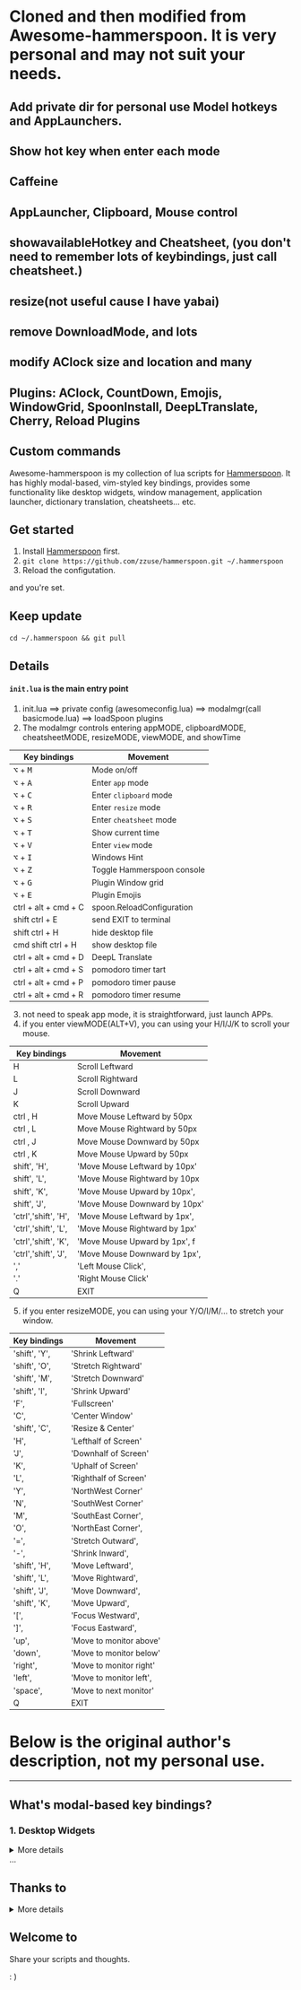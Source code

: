 # Cloned and then modified from Awesome-hammerspoon. It is very personal and may not suit your needs. 

## Add private dir for personal use Model hotkeys and AppLaunchers. 
## Show hot key when enter each mode  
## Caffeine 
## AppLauncher, Clipboard, Mouse control
## showavailableHotkey and Cheatsheet, (you don't need to remember lots of keybindings, just call cheatsheet.)
## resize(not useful cause I have yabai)
## remove DownloadMode, and lots
## modify AClock size and location and many
## Plugins: AClock, CountDown, Emojis, WindowGrid, SpoonInstall, DeepLTranslate, Cherry, Reload Plugins
## Custom commands

Awesome-hammerspoon is my collection of lua scripts for [Hammerspoon](http://www.hammerspoon.org/). It has highly modal-based, vim-styled key bindings, provides some functionality like desktop widgets, window management, application launcher, dictionary translation, cheatsheets... etc.


## Get started

1. Install [Hammerspoon](http://www.hammerspoon.org/) first.
2. `git clone https://github.com/zzuse/hammerspoon.git ~/.hammerspoon`
3. Reload the configutation.

and you're set.

## Keep update

`cd ~/.hammerspoon && git pull`

## Details 
#### `init.lua` is the main entry point
1. init.lua ==> private config (awesomeconfig.lua) ==> modalmgr(call basicmode.lua) ==> loadSpoon plugins  
2. The modalmgr controls entering appMODE, clipboardMODE, cheatsheetMODE, resizeMODE, viewMODE, and showTime

| Key bindings                | Movement                   |
|-----------------------------|----------------------------|
| <kbd>⌥</kbd> + <kbd>M</kbd> | Mode on/off                |
| <kbd>⌥</kbd> + <kbd>A</kbd> | Enter `app` mode           |
| <kbd>⌥</kbd> + <kbd>C</kbd> | Enter `clipboard` mode     |
| <kbd>⌥</kbd> + <kbd>R</kbd> | Enter `resize` mode        |
| <kbd>⌥</kbd> + <kbd>S</kbd> | Enter `cheatsheet` mode    |
| <kbd>⌥</kbd> + <kbd>T</kbd> | Show current time          |
| <kbd>⌥</kbd> + <kbd>V</kbd> | Enter `view` mode          |
| <kbd>⌥</kbd> + <kbd>I</kbd> | Windows Hint               |
| <kbd>⌥</kbd> + <kbd>Z</kbd> | Toggle Hammerspoon console |
| <kbd>⌥</kbd> + <kbd>G</kbd> | Plugin Window grid         |
| <kbd>⌥</kbd> + <kbd>E</kbd> | Plugin Emojis              |
| ctrl + alt + cmd + C        | spoon.ReloadConfiguration  |
|     shift ctrl + E          | send EXIT to terminal      |
|     shift ctrl + H          | hide desktop file          |
| cmd shift ctrl + H          | show desktop file          |
| ctrl + alt + cmd + D        | DeepL Translate            |
| ctrl + alt + cmd + S        | pomodoro timer tart        |
| ctrl + alt + cmd + P        | pomodoro timer pause       |
| ctrl + alt + cmd + R        | pomodoro timer resume      |


3. not need to speak app mode, it is straightforward, just launch APPs.
4. if you enter viewMODE(ALT+V), you can using your H/I/J/K to scroll your mouse.

| Key bindings                | Movement                   |
|-----------------------------|----------------------------|
| H                       | Scroll Leftward                |
| L                       | Scroll Rightward               |
| J                       | Scroll Downward                |
| K                       | Scroll Upward                  |
| ctrl , H                | Move Mouse Leftward by 50px    |
| ctrl , L                | Move Mouse Rightward by 50px   |
| ctrl , J                | Move Mouse Downward by 50px    |
| ctrl , K                | Move Mouse Upward by 50px      |
| shift', 'H',            | 'Move Mouse Leftward by 10px'  |
| shift', 'L',            | 'Move Mouse Rightward by 10px  |
| shift', 'K',            | 'Move Mouse Upward by 10px',   |
| shift', 'J',            | 'Move Mouse Downward by 10px'  |
| 'ctrl','shift', 'H',    | 'Move Mouse Leftward by 1px',  |
| 'ctrl','shift', 'L',    | 'Move Mouse Rightward by 1px'  |
| 'ctrl','shift', 'K',    | 'Move Mouse Upward by 1px', f  |
| 'ctrl','shift', 'J',    | 'Move Mouse Downward by 1px',  |
| ','                     | 'Left Mouse Click',            |
| '.'                     | 'Right Mouse Click'            |
| Q                       | EXIT                           |

5. if you enter resizeMODE, you can using your Y/O/I/M/... to stretch your window.

| Key bindings                | Movement                   |
|-----------------------------|----------------------------|
| 'shift', 'Y',               |'Shrink Leftward'           |
| 'shift', 'O',               |'Stretch Rightward'         |
| 'shift', 'M',               |'Stretch Downward'          |
| 'shift', 'I',               |'Shrink Upward'             |
|  'F',                       |'Fullscreen'                |
|  'C',                       |'Center Window'             |
| 'shift', 'C',               |'Resize & Center'           |
|  'H',                       |'Lefthalf of Screen'        |
|  'J',                       |'Downhalf of Screen'        |
|  'K',                       |'Uphalf of Screen'          |
|  'L',                       |'Righthalf of Screen'       |
|  'Y',                       |'NorthWest Corner'          |
|  'N',                       |'SouthWest Corner'          |
|  'M',                       |'SouthEast Corner',         |
|  'O',                       |'NorthEast Corner',         |
|  '=',                       |'Stretch Outward',          |
|  '-',                       |'Shrink Inward',            |
| 'shift', 'H',               |'Move Leftward',            |
| 'shift', 'L',               |'Move Rightward',           |
| 'shift', 'J',               |'Move Downward',            |
| 'shift', 'K',               |'Move Upward',              |
| '[',                        |'Focus Westward',           |
| ']',                        |'Focus Eastward',           |
| 'up',                       |'Move to monitor above'     |
| 'down',                     |'Move to monitor below'     |
| 'right',                    |'Move to monitor right'     |
| 'left',                     |'Move to monitor left',     |
| 'space',                    |'Move to next monitor'      |
| Q                           | EXIT                       |

# Below is the original author's description, not my personal use.
--------------------------
## What's modal-based key bindings?

### 1. Desktop Widgets

<details>
<summary>More details</summary>

As you may have noticed, there are two clean, nice-looking desktop widgets, analogclock and calendar. Usually we don't interact with them, but I do hope you like them.

![widgets](https://github.com/ashfinal/bindata/raw/master/screenshots/awesome-hammerspoon-deskwidgets.png)

**UPDATE:** Add new widget `hcalendar` and make it default module. The design comes from [here](https://github.com/ashikahmad/horizontal-calendar-widget).

![hcal](https://github.com/ashfinal/bindata/raw/master/screenshots/awesome-hammerspoon-hcal.png)

</details>
...


## Thanks to

<details>
<summary>More details</summary>

[http://www.hammerspoon.org/](http://www.hammerspoon.org/)

[https://github.com/zzamboni/oh-my-hammerspoon](https://github.com/zzamboni/oh-my-hammerspoon)

[https://github.com/scottcs/dot_hammerspoon](https://github.com/scottcs/dot_hammerspoon)

[https://github.com/dharmapoudel/hammerspoon-config](https://github.com/dharmapoudel/hammerspoon-config)

[http://tracesof.net/uebersicht/](http://tracesof.net/uebersicht/)

</details>

## Welcome to

Share your scripts and thoughts.

: )
